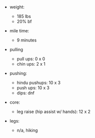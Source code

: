 - weight:
    - 185 lbs
    - 20% bf

- mile time:
    - 9 minutes

- pulling
    - pull ups: 0 x 0
    - chin ups: 2 x 1

- pushing:
    - hindu pushups:    10 x 3
    - push ups:         10 x 3
    - dips:             dnf

- core:
    - leg raise (hip assist w/ hands): 12 x 2

- legs:
    - n/a, hiking
